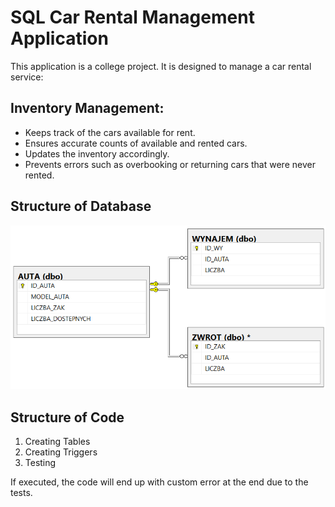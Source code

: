 # SQL Car Rental Management Application

This application is a college project. It is designed to manage a car rental service:

## Inventory Management: ## 
   - Keeps track of the cars available for rent.
   - Ensures accurate counts of available and rented cars.
   - Updates the inventory accordingly.
   - Prevents errors such as overbooking or returning cars that were never rented.

## Structure of Database ##
![C language](https://github.com/kumacx/kumacx/blob/main/images/RentalAppSQL.png?raw=true)

## Structure of Code

1. Creating Tables
2. Creating Triggers
3. Testing

If executed, the code will end up with custom error at the end due to the tests.

